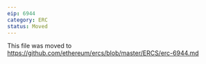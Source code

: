 ```yaml
---
eip: 6944
category: ERC
status: Moved
---
```


This file was moved to https://github.com/ethereum/ercs/blob/master/ERCS/erc-6944.md
